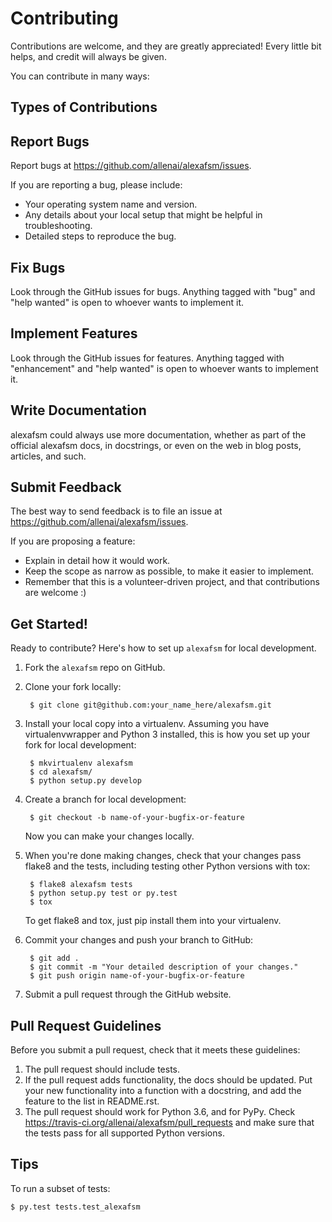 Contributing
============

Contributions are welcome, and they are greatly appreciated! Every
little bit helps, and credit will always be given.

You can contribute in many ways:

Types of Contributions
----------------------

## Report Bugs

Report bugs at https://github.com/allenai/alexafsm/issues.

If you are reporting a bug, please include:

* Your operating system name and version.
* Any details about your local setup that might be helpful in troubleshooting.
* Detailed steps to reproduce the bug.

## Fix Bugs

Look through the GitHub issues for bugs. Anything tagged with "bug"
and "help wanted" is open to whoever wants to implement it.

## Implement Features

Look through the GitHub issues for features. Anything tagged with "enhancement"
and "help wanted" is open to whoever wants to implement it.

## Write Documentation

alexafsm could always use more documentation, whether as part of the
official alexafsm docs, in docstrings, or even on the web in blog posts,
articles, and such.

## Submit Feedback

The best way to send feedback is to file an issue at https://github.com/allenai/alexafsm/issues.

If you are proposing a feature:

* Explain in detail how it would work.
* Keep the scope as narrow as possible, to make it easier to implement.
* Remember that this is a volunteer-driven project, and that contributions
  are welcome :)

Get Started!
------------

Ready to contribute? Here's how to set up `alexafsm` for local development.

1. Fork the `alexafsm` repo on GitHub.

2. Clone your fork locally:

        $ git clone git@github.com:your_name_here/alexafsm.git

3. Install your local copy into a virtualenv. Assuming you have virtualenvwrapper and Python 3 installed, this is how you set up your fork for local development:

        $ mkvirtualenv alexafsm
        $ cd alexafsm/
        $ python setup.py develop

4. Create a branch for local development:

        $ git checkout -b name-of-your-bugfix-or-feature

   Now you can make your changes locally.

5. When you're done making changes, check that your changes pass flake8 and the tests, including testing other Python versions with tox:

        $ flake8 alexafsm tests
        $ python setup.py test or py.test
        $ tox

   To get flake8 and tox, just pip install them into your virtualenv.

6. Commit your changes and push your branch to GitHub:

        $ git add .
        $ git commit -m "Your detailed description of your changes."
        $ git push origin name-of-your-bugfix-or-feature

7. Submit a pull request through the GitHub website.

Pull Request Guidelines
-----------------------

Before you submit a pull request, check that it meets these guidelines:

1. The pull request should include tests.
2. If the pull request adds functionality, the docs should be updated. Put
   your new functionality into a function with a docstring, and add the
   feature to the list in README.rst.
3. The pull request should work for Python 3.6, and for PyPy. Check
   https://travis-ci.org/allenai/alexafsm/pull_requests
   and make sure that the tests pass for all supported Python versions.

Tips
----

To run a subset of tests:

    $ py.test tests.test_alexafsm

